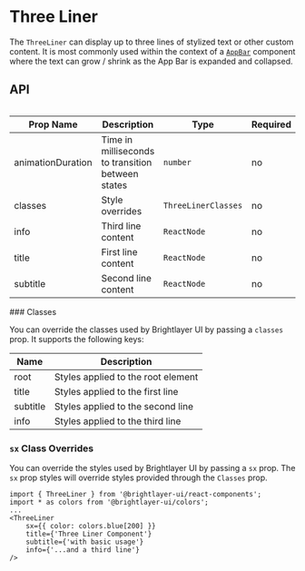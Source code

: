 # Three Liner

The `ThreeLiner` can display up to three lines of stylized text or other custom content. It is most commonly used within the context of a [`AppBar`](./AppBar.md) component where the text can grow / shrink as the App Bar is expanded and collapsed.

## API

<div style="overflow: auto;">

| Prop Name         | Description                                       | Type                | Required | Default                               |
| ----------------- | ------------------------------------------------- | ------------------- | -------- | ------------------------------------- |
| animationDuration | Time in milliseconds to transition between states | `number`            | no       | `theme.transitions.duration.standard` |
| classes           | Style overrides                                   | `ThreeLinerClasses` | no       |                                       |
| info              | Third line content                                | `ReactNode`         | no       |                                       |
| title             | First line content                                | `ReactNode`         | no       |                                       |
| subtitle          | Second line content                               | `ReactNode`         | no       |                                       |

</div>
### Classes

You can override the classes used by Brightlayer UI by passing a `classes` prop. It supports the following keys:

| Name     | Description                        |
| -------- | ---------------------------------- |
| root     | Styles applied to the root element |
| title    | Styles applied to the first line   |
| subtitle | Styles applied to the second line  |
| info     | Styles applied to the third line   |

### `sx` Class Overrides

You can override the styles used by Brightlayer UI by passing a `sx` prop. The `sx` prop styles will override styles provided through the `Classes` prop.

```tsx
import { ThreeLiner } from '@brightlayer-ui/react-components';
import * as colors from '@brightlayer-ui/colors';
...
<ThreeLiner
    sx={{ color: colors.blue[200] }}
    title={'Three Liner Component'}
    subtitle={'with basic usage'}
    info={'...and a third line'}
/>
```
